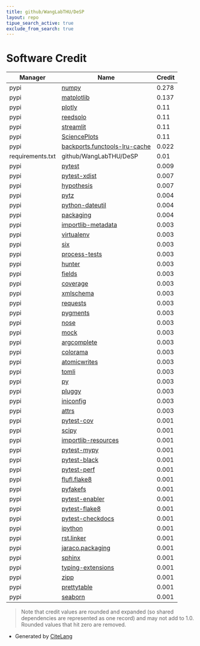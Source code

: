 ```yaml
---
title: github/WangLabTHU/DeSP
layout: repo
tipue_search_active: true
exclude_from_search: true
---
```

# Software Credit

|Manager|Name|Credit|
|-------|----|------|
|pypi|[numpy](https://www.numpy.org)|0.278|
|pypi|[matplotlib](https://matplotlib.org)|0.137|
|pypi|[plotly](https://plotly.com/python/)|0.11|
|pypi|[reedsolo](https://github.com/tomerfiliba/reedsolomon)|0.11|
|pypi|[streamlit](https://streamlit.io)|0.11|
|pypi|[SciencePlots](https://github.com/garrettj403/SciencePlots/)|0.11|
|pypi|[backports.functools-lru-cache](https://pypi.org/project/backports.functools-lru-cache)|0.022|
|requirements.txt|github/WangLabTHU/DeSP|0.01|
|pypi|[pytest](https://docs.pytest.org/en/latest/)|0.009|
|pypi|[pytest-xdist](https://pypi.org/project/pytest-xdist)|0.007|
|pypi|[hypothesis](https://pypi.org/project/hypothesis)|0.007|
|pypi|[pytz](https://pypi.org/project/pytz)|0.004|
|pypi|[python-dateutil](https://pypi.org/project/python-dateutil)|0.004|
|pypi|[packaging](https://pypi.org/project/packaging)|0.004|
|pypi|[importlib-metadata](https://github.com/python/importlib_metadata)|0.003|
|pypi|[virtualenv](https://virtualenv.pypa.io/)|0.003|
|pypi|[six](https://pypi.org/project/six)|0.003|
|pypi|[process-tests](https://pypi.org/project/process-tests)|0.003|
|pypi|[hunter](https://pypi.org/project/hunter)|0.003|
|pypi|[fields](https://pypi.org/project/fields)|0.003|
|pypi|[coverage](https://pypi.org/project/coverage)|0.003|
|pypi|[xmlschema](https://pypi.org/project/xmlschema)|0.003|
|pypi|[requests](https://pypi.org/project/requests)|0.003|
|pypi|[pygments](https://pypi.org/project/pygments)|0.003|
|pypi|[nose](https://pypi.org/project/nose)|0.003|
|pypi|[mock](https://pypi.org/project/mock)|0.003|
|pypi|[argcomplete](https://pypi.org/project/argcomplete)|0.003|
|pypi|[colorama](https://pypi.org/project/colorama)|0.003|
|pypi|[atomicwrites](https://pypi.org/project/atomicwrites)|0.003|
|pypi|[tomli](https://pypi.org/project/tomli)|0.003|
|pypi|[py](https://pypi.org/project/py)|0.003|
|pypi|[pluggy](https://pypi.org/project/pluggy)|0.003|
|pypi|[iniconfig](https://pypi.org/project/iniconfig)|0.003|
|pypi|[attrs](https://pypi.org/project/attrs)|0.003|
|pypi|[pytest-cov](https://github.com/pytest-dev/pytest-cov)|0.001|
|pypi|[scipy](https://www.scipy.org)|0.001|
|pypi|[importlib-resources](https://pypi.org/project/importlib-resources)|0.001|
|pypi|[pytest-mypy](https://pypi.org/project/pytest-mypy)|0.001|
|pypi|[pytest-black](https://pypi.org/project/pytest-black)|0.001|
|pypi|[pytest-perf](https://pypi.org/project/pytest-perf)|0.001|
|pypi|[flufl.flake8](https://pypi.org/project/flufl.flake8)|0.001|
|pypi|[pyfakefs](https://pypi.org/project/pyfakefs)|0.001|
|pypi|[pytest-enabler](https://pypi.org/project/pytest-enabler)|0.001|
|pypi|[pytest-flake8](https://pypi.org/project/pytest-flake8)|0.001|
|pypi|[pytest-checkdocs](https://pypi.org/project/pytest-checkdocs)|0.001|
|pypi|[ipython](https://pypi.org/project/ipython)|0.001|
|pypi|[rst.linker](https://pypi.org/project/rst.linker)|0.001|
|pypi|[jaraco.packaging](https://pypi.org/project/jaraco.packaging)|0.001|
|pypi|[sphinx](https://pypi.org/project/sphinx)|0.001|
|pypi|[typing-extensions](https://pypi.org/project/typing-extensions)|0.001|
|pypi|[zipp](https://pypi.org/project/zipp)|0.001|
|pypi|[prettytable](https://github.com/jazzband/prettytable)|0.001|
|pypi|[seaborn](https://seaborn.pydata.org)|0.001|


> Note that credit values are rounded and expanded (so shared dependencies are represented as one record) and may not add to 1.0. Rounded values that hit zero are removed.


- Generated by [CiteLang](https://github.com/vsoch/citelang)
